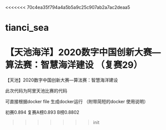 <<<<<<< 70c4ea35f794a4a5b5a9c25c907ab2a7ac2deaa5
# tianci_sea
【天池海洋】2020数字中国创新大赛—算法赛：智慧海洋建设 （复赛29）
=======
【天池】2020数字中国创新大赛—算法赛：智慧海洋建设 

此次代码为阿里天池比赛的代码

可直接根据docker file 生成docker运行 （附带简短的docker 使用说明）

初赛0.894
复赛A榜0.893  B榜0.8802
>>>>>>> init
